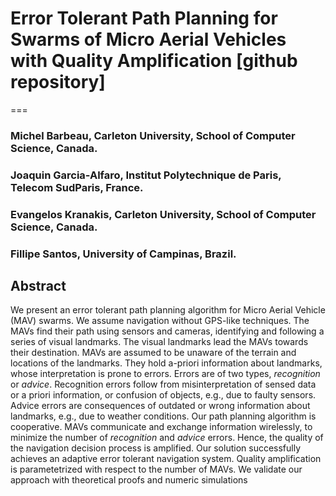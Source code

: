 # Error Tolerant Path Planning for Swarms of Micro Aerial Vehicles with Quality Amplification [github repository]

===

### Michel Barbeau, Carleton University, School of Computer Science, Canada.

### Joaquin Garcia-Alfaro, Institut Polytechnique de Paris, Telecom SudParis, France.

### Evangelos Kranakis, Carleton University, School of Computer Science, Canada.

### Fillipe Santos, University of Campinas, Brazil.


## Abstract

We present an error tolerant path planning algorithm for Micro Aerial
Vehicle (MAV) swarms. We assume navigation without GPS-like
techniques. The MAVs find their path using sensors and cameras,
identifying and following a series of visual landmarks. The visual
landmarks lead the MAVs towards their destination. MAVs are assumed to
be unaware of the terrain and locations of the landmarks. They hold
a-priori information about landmarks, whose interpretation is prone to
errors. Errors are of two types, *recognition* or *advice*.
Recognition errors follow from misinterpretation of sensed data or a
priori information, or confusion of objects, e.g., due to faulty
sensors. Advice errors are consequences of outdated or wrong
information about landmarks, e.g., due to weather conditions. Our path
planning algorithm is cooperative. MAVs communicate and exchange
information wirelessly, to minimize the number of *recognition* and
*advice* errors. Hence, the quality of the navigation decision process
is amplified. Our solution successfully achieves an adaptive error
tolerant navigation system. Quality amplification is parametetrized
with respect to the number of MAVs. We validate our approach with
theoretical proofs and numeric simulations




